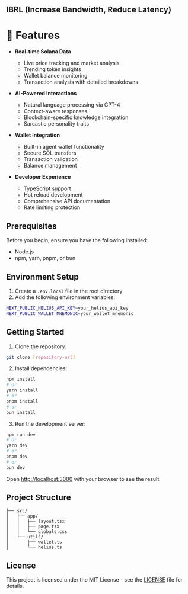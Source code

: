 ## IBRL (Increase Bandwidth, Reduce Latency)

# 🚀 Features

- **Real-time Solana Data**
  - Live price tracking and market analysis
  - Trending token insights
  - Wallet balance monitoring
  - Transaction analysis with detailed breakdowns

- **AI-Powered Interactions**
  - Natural language processing via GPT-4
  - Context-aware responses
  - Blockchain-specific knowledge integration
  - Sarcastic personality traits

- **Wallet Integration**
  - Built-in agent wallet functionality
  - Secure SOL transfers
  - Transaction validation
  - Balance management

- **Developer Experience**
  - TypeScript support
  - Hot reload development
  - Comprehensive API documentation
  - Rate limiting protection


## Prerequisites

Before you begin, ensure you have the following installed:
- Node.js 
- npm, yarn, pnpm, or bun

## Environment Setup

1. Create a `.env.local` file in the root directory
2. Add the following environment variables:
```bash
NEXT_PUBLIC_HELIUS_API_KEY=your_helius_api_key
NEXT_PUBLIC_WALLET_MNEMONIC=your_wallet_mnemonic
```

## Getting Started

1. Clone the repository:
```bash
git clone [repository-url]
```

2. Install dependencies:
```bash
npm install
# or
yarn install
# or
pnpm install
# or
bun install
```

3. Run the development server:
```bash
npm run dev
# or
yarn dev
# or
pnpm dev
# or
bun dev
```

Open [http://localhost:3000](http://localhost:3000) with your browser to see the result.

## Project Structure

```
├── src/
│   ├── app/
│   │   ├── layout.tsx
│   │   ├── page.tsx
│   │   └── globals.css
│   └── utils/
│       ├── wallet.ts
│       └── helius.ts
```



## License

This project is licensed under the MIT License - see the [LICENSE](LICENSE) file for details.

